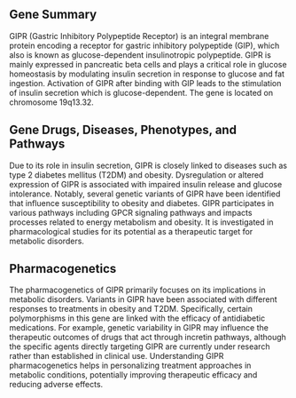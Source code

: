 ## Gene Summary
GIPR (Gastric Inhibitory Polypeptide Receptor) is an integral membrane protein encoding a receptor for gastric inhibitory polypeptide (GIP), which also is known as glucose-dependent insulinotropic polypeptide. GIPR is mainly expressed in pancreatic beta cells and plays a critical role in glucose homeostasis by modulating insulin secretion in response to glucose and fat ingestion. Activation of GIPR after binding with GIP leads to the stimulation of insulin secretion which is glucose-dependent. The gene is located on chromosome 19q13.32.

## Gene Drugs, Diseases, Phenotypes, and Pathways
Due to its role in insulin secretion, GIPR is closely linked to diseases such as type 2 diabetes mellitus (T2DM) and obesity. Dysregulation or altered expression of GIPR is associated with impaired insulin release and glucose intolerance. Notably, several genetic variants of GIPR have been identified that influence susceptibility to obesity and diabetes. GIPR participates in various pathways including GPCR signaling pathways and impacts processes related to energy metabolism and obesity. It is investigated in pharmacological studies for its potential as a therapeutic target for metabolic disorders.

## Pharmacogenetics
The pharmacogenetics of GIPR primarily focuses on its implications in metabolic disorders. Variants in GIPR have been associated with different responses to treatments in obesity and T2DM. Specifically, certain polymorphisms in this gene are linked with the efficacy of antidiabetic medications. For example, genetic variability in GIPR may influence the therapeutic outcomes of drugs that act through incretin pathways, although the specific agents directly targeting GIPR are currently under research rather than established in clinical use. Understanding GIPR pharmacogenetics helps in personalizing treatment approaches in metabolic conditions, potentially improving therapeutic efficacy and reducing adverse effects.